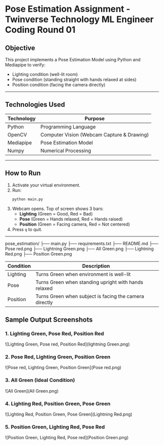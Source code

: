 # Pose Estimation Assignment - Twinverse Technology ML Engineer Coding Round 01

## Objective
This project implements a Pose Estimation Model using Python and Mediapipe to verify:
- Lighting condition (well-lit room)
- Pose condition (standing straight with hands relaxed at sides)
- Position condition (facing the camera directly)

---

## Technologies Used
| Technology | Purpose |
|---|---|
| Python | Programming Language |
| OpenCV | Computer Vision (Webcam Capture & Drawing) |
| Mediapipe | Pose Estimation Model |
| Numpy | Numerical Processing |

---

## How to Run
1. Activate your virtual environment.
2. Run:
    ```bash
    python main.py
    ```
3. Webcam opens. Top of screen shows 3 bars:
    - **Lighting** (Green = Good, Red = Bad)
    - **Pose** (Green = Hands relaxed, Red = Hands raised)
    - **Position** (Green = Facing camera, Red = Not centered)
4. Press `q` to quit.

---

pose_estimation/
├── main.py
├── requirements.txt
├── README.md
├── Pose red.png
├── Lightning Green.png
├── All Green.png
├── Lightning Red.png
├── Position Green.png


| Condition   | Description                                                |
|-------------|------------------------------------------------------------|
| Lighting    | Turns Green when environment is well-lit                    |
| Pose        | Turns Green when standing upright with hands relaxed        |
| Position    | Turns Green when subject is facing the camera directly      |

## Sample Output Screenshots

### 1. Lighting Green, Pose Red, Position Red
![Lighting Green, Pose red, Position Red](lightning Green.png)

### 2. Pose Red, Lighting Green, Position Green
![Pose red, Lighting Green, Position Green](Pose red.png)

### 3. All Green (Ideal Condition)
![All Green](All Green.png)

### 4. Lighting Red, Position Green, Pose Green
![Lighting Red, Position Green, Pose Green](Lightning Red.png)

### 5. Position Green, Lighting Red, Pose Red
![Position Green, Lighting Red, Pose red](Position Green.png)

